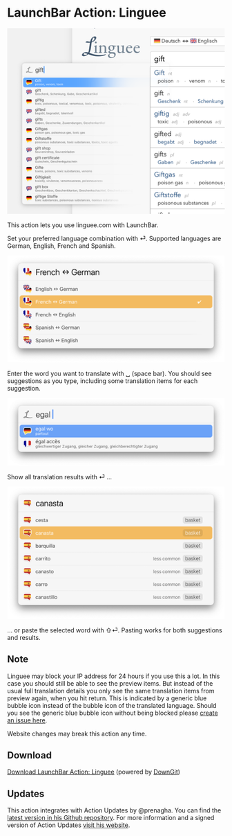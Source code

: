 # LaunchBar Action: Linguee

<img src="00.png" width="680"/> 

This action lets you use linguee.com with LaunchBar. 

Set your preferred language combination with ⏎. Supported languages are German, English, French and Spanish. 

<img src="01.png" width="680"/> 

Enter the word you want to translate with ␣ (space bar). You should see suggestions as you type, including some translation items for each suggestion.

<img src="02.png" width="680"/> 

Show all translation results with ⏎ … 

<img src="03.png" width="680"/> 

… or paste the selected word with ⇧⏎. Pasting works for both  suggestions and results. 

## Note

Linguee may block your IP address for 24 hours if you use this a lot. In this case you should still be able to see the preview items. But instead of the usual full translation details you only see the same translation items from preview again, when you hit return. This is indicated by a generic blue bubble icon instead of the bubble icon of the translated language. 
Should you see the generic blue bubble icon without being blocked please [create an issue here](https://github.com/Ptujec/LaunchBar/issues/new).

Website changes may break this action any time. 

## Download

[Download LaunchBar Action: Linguee](https://minhaskamal.github.io/DownGit/#/home?url=https://github.com/Ptujec/LaunchBar/tree/master/Linguee-Action) (powered by [DownGit](https://github.com/MinhasKamal/DownGit))

## Updates

This action integrates with Action Updates by @prenagha. You can find the [latest version in his Github repository](https://github.com/prenagha/launchbar). For more information and a signed version of Action Updates [visit his website](https://renaghan.com/launchbar/action-updates/).